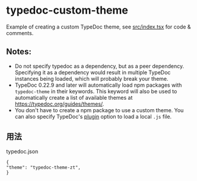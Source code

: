 # typedoc-custom-theme

Example of creating a custom TypeDoc theme, see [src/index.tsx](https://github.com/Gerrit0/typedoc-custom-theme-demo/blob/main/src/index.tsx) for code & comments.

## Notes:

- Do not specify typedoc as a dependency, but as a peer dependency. Specifying it as a dependency would result in multiple TypeDoc instances being loaded, which will probably break your theme.
- TypeDoc 0.22.9 and later will automatically load npm packages with `typedoc-theme` in their keywords. This keyword will also be used to automatically create a list of available themes at https://typedoc.org/guides/themes/.
- You don't have to create a npm package to use a custom theme. You can also specify TypeDoc's [plugin](https://typedoc.org/guides/options/#plugin) option to load a local `.js` file.

## 用法

typedoc.json
```
{
"theme": "typedoc-theme-zt",
}


```
